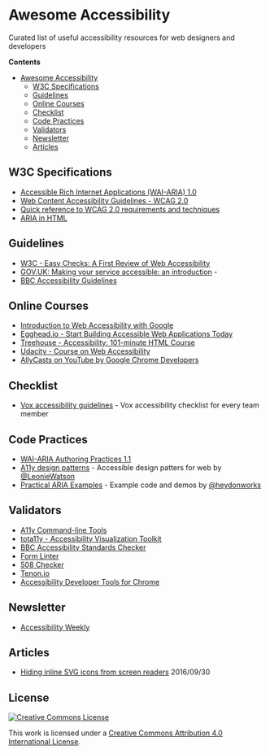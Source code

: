 # Awesome Accessibility

Curated list of useful accessibility resources for web designers and developers

**Contents**

- [Awesome Accessibility](##awesome-accessibility)
  - [W3C Specifications](#w3c-speacifications)
  - [Guidelines](#guidelines)
  - [Online Courses](#online-courses)
  - [Checklist](#checklist)
  - [Code Practices](#code-practices)
  - [Validators](#validators)
  - [Newsletter](#newsletter)
  - [Articles](#articles)

## W3C Specifications

* [Accessible Rich Internet Applications (WAI-ARIA) 1.0](https://www.w3.org/TR/wai-aria/)
* [Web Content Accessibility Guidelines - WCAG 2.0](https://www.w3.org/TR/WCAG20/)
* [Quick reference to WCAG 2.0 requirements and techniques](https://www.w3.org/WAI/WCAG20/quickref/)
* [ARIA in HTML](https://www.w3.org/TR/aria-in-html/)

## Guidelines

* [W3C - Easy Checks: A First Review of Web Accessibility](http://www.w3.org/WAI/eval/preliminary.html)
* [GOV.UK: Making your service accessible: an introduction](https://www.gov.uk/service-manual/helping-people-to-use-your-service/making-your-service-accessible-an-introduction) - 
* [BBC Accessibility Guidelines](http://www.bbc.co.uk/guidelines/futuremedia/accessibility/)

## Online Courses

* [Introduction to Web Accessibility with Google](https://webaccessibility.withgoogle.com/course)
* [Egghead.io - Start Building Accessible Web Applications Today](https://egghead.io/courses/start-building-accessible-web-applications-today)
* [Treehouse - Accessibility: 101-minute HTML Course](https://teamtreehouse.com/library/accessibility)
* [Udacity - Course on Web Accessibility](https://www.udacity.com/course/web-accessibility--ud891)
* [AllyCasts on YouTube by Google Chrome Developers](https://www.youtube.com/playlist?list=PLNYkxOF6rcICWx0C9LVWWVqvHlYJyqw7g)

## Checklist

* [Vox accessibility guidelines](http://accessibility.voxmedia.com/) - Vox accessibility checklist for every team member

## Code Practices

* [WAI-ARIA Authoring Practices 1.1](http://w3c.github.io/aria-practices/)
* [A11y design patterns](https://github.com/LJWatson/design-patterns) - Accessible design patters for web by [@LeonieWatson](https://twitter.com/LeonieWatson)
* [Practical ARIA Examples](http://heydonworks.com/practical_aria_examples/) - Example code and demos by [@heydonworks](https://twitter.com/heydonworks)

## Validators

* [A11y Command-line Tools](https://addyosmani.github.io/a11y/)
* [tota11y - Accessibility Visualization Toolkit](http://khan.github.io/tota11y/)
* [BBC Accessibility Standards Checker](https://github.com/bbc/bbc-a11y/)
* [Form Linter](https://formlinter.com/)
* [508 Checker](http://www.508checker.com/)
* [Tenon.io](https://tenon.io/)
* [Accessibility Developer Tools for Chrome](https://chrome.google.com/webstore/detail/accessibility-developer-t/fpkknkljclfencbdbgkenhalefipecmb?hl=en)

## Newsletter

- [Accessibility Weekly](http://a11yweekly.com/)

## Articles

* [Hiding inline SVG icons from screen readers](http://www.456bereastreet.com/archive/201609/hiding_inline_svg_icons_from_screen_readers/) 2016/09/30 

## License

[![Creative Commons License](http://i.creativecommons.org/l/by/4.0/88x31.png)](http://creativecommons.org/licenses/by/4.0/)

This work is licensed under a [Creative Commons Attribution 4.0 International License](http://creativecommons.org/licenses/by/4.0/).
